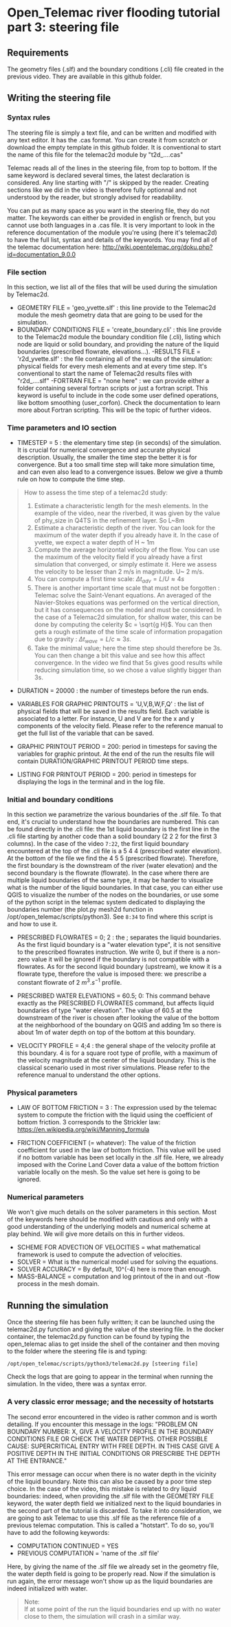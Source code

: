 # Open_Telemac river flooding tutorial part 3: steering file

## Requirements

The geometry files (.slf) and the boundary conditions (.cli) file created in the previous video. They are available in this github folder. 

## Writing the steering file

### Syntax rules

The steering file is simply a text file, and can be written and modified with any text editor. It has the .cas format. You can create it from scratch or download the empty template in this github folder. It is conventional to start the name of this file for the telemac2d module by "t2d_....cas"

Telemac reads all of the lines in the steering file, from top to bottom. If the same keyword is declared several times, the latest declaration is considered. Any line starting with "/" is skipped by the reader. Creating sections like we did in the video is therefore fully optionnal and not understood by the reader, but strongly advised for readability. 

You can put as many space as you want in the steering file, they do not matter. The keywords can either be provided in english or french, but you cannot use both languages in a .cas file. It is very important to look in the reference documentation of the module you're using (here it's telemac2d) to have the full list, syntax and details of the keywords. You may find all of the telemac documentation here: http://wiki.opentelemac.org/doku.php?id=documentation_9.0.0 

### File section

In this section, we list all of the files that will be used during the simulation by Telemac2d.

- GEOMETRY FILE  = 'geo_yvette.slf' : this line provide to the Telemac2d module the mesh geometry data that are going to be used for the simulation.
- BOUNDARY CONDITIONS FILE = 'create_boundary.cli' : this line provide to the Telemac2d module the boundary condition file (.cli), listing which node are liquid or solid boundary, and providing the nature of the liquid boundaries (prescribed flowrate, elevations...).
-RESULTS FILE = 'r2d_yvette.slf' : the file containing all of the results of the simulation: physical fields for every mesh elements and at every time step. It's conventional to start the name of Telemac2d results files with "r2d_....slf"
-FORTRAN FILE = "none here" : we can provide either a folder containing several fortran scripts or just a fortran script. This keyword is useful to include in the code some user defined operations, like bottom smoothing (user_corfon). Check the documentation to learn more about Fortran scripting. This will be the topic of further videos.


### Time parameters and IO section

- TIMESTEP = 5   : the elementary time step (in seconds) of the simulation. It is crucial for numerical convergence and accurate physical description. Usually, the smaller the time step the better it is for convergence. But a too small time step will take more simulation time, and can even also lead to a convergence issues. Below we give a thumb rule on how to compute the time step.

> How to assess the time step of a telemac2d study:
> 
> 1) Estimate a characteristic length for the mesh elements. In the example of the video, near the riverbed, it was given by the value of phy_size in Q4TS in the refinement layer. So L~8m
> 2) Estimate a characteristic depth of the river. You can look for the maximum of the water depth if you already have it. In the case of yvette, we expect a water depth of H ~ 1m
> 3) Compute the average horizontal velocity of the flow. You can use the maximum of the velocity field if you already have a first simulation that converged, or simply estimate it. Here we assess the velocity to be lesser than 2 m/s in magnitude. U~ 2 m/s.
> 4) You can compute a first time scale: $\Delta t_{adv} = L/U \approx 4s$
> 5) There is another important time scale that must not be forgotten : Telemac solve the Saint-Venant equations. An averaged of the Navier-Stokes equations was performed on the vertical direction, but it has consequences on the model and must be considered. In the case of a Telemac2d simulation, for shallow water, this can be done by computing the celerity $c = \sqrt{g H}$. You can then gets a rough estimate of the time scale of information propagation due to gravity : $\Delta t_{wave} = L/c \approx 3s$. 
> 6) Take the minimal value; here the time step should therefore be 3s. You can then change a bit this value and see how this affect convergence. In the video we find that 5s gives good results while reducing simulation time, so we chose a value slightly bigger than 3s.

- DURATION = 20000 : the number of timesteps before the run ends.

- VARIABLES FOR GRAPHIC PRINTOUTS = 'U,V,B,W,F,Q' : the list of physical fields that will be saved in the results field. Each variable is associated to a letter. For instance, U and V are for the x and y components of the velocity field. Please refer to the reference manual to get the full list of the variable that can be saved.

-   GRAPHIC PRINTOUT PERIOD = 200: period in timesteps for saving the variables for graphic printout. At the end of the run the results file will contain DURATION/GRAPHIC PRINTOUT PERIOD time steps.

- LISTING FOR PRINTOUT PERIOD = 200: period in timesteps for displaying the logs in the terminal and in the log file.

### Initial and boundary conditions

In this section we parametrize the various boundaries of the .slf file. To that end, it's crucial to understand how the boundaries are numbered. This can be found directly in the .cli file: the 1st liquid boundary is the first line in the .cli file starting by another code than a solid boundary (2 2 2 for the first 3 columns). In the case of the video `7:22`, the first liquid boundary encountered at the top of the .cli file is a 5 4 4 (prescribed water elevation). At the bottom of the file we find the 4 5 5 (prescribed flowrate). Therefore, the first boundary is the downstream of the river (water elevation) and the second boundary is the flowrate (flowrate). In the case where there are multiple liquid boundaries of the same type, it may be harder to visualize what is the number of the liquid boundaries. In that case, you can either use QGIS to visualize the number of the nodes on the boundaries, or use some of the python script in the telemac system dedicated to displaying the boundaries number (the plot.py mesh2d function in /opt/open_telemac/scripts/python3). See `8:34` to find where this script is and how to use it.

- PRESCRIBED FLOWRATES = 0; 2 : the ; separates the liquid boundaries. As the first liquid boundary is a "water elevation type", it is not sensitive to the prescribed flowrates instruction. We write 0, but if there is a non-zero value it will be ignored if the boundary is not compatible with a flowrates. As for the second liquid boundary (upstream), we know it is a flowrate type, therefore the value is imposed there: we prescribe a constant flowrate of 2 $m^3.s^{-1}$ profile.

- PRESCRIBED WATER ELEVATIONS = 60.5; 0: This command behave exactly as the PRESCRIBED FLOWRATES command, but affects liquid boundaries of type "water elevation". The value of 60.5 at the downstream of the river is chosen after looking the value of the bottom at the neighborhood of the boundary on QGIS and adding 1m so there is about 1m of water depth on top of the bottom at this boundary.

- VELOCITY PROFILE = 4;4 : the general shape of the velocity profile at this boundary. 4 is for a square root type of profile, with a maximum of the velocity magnitude at the center of the liquid boundary. This is the classical scenario used in most river simulations. Please refer to the reference manual to understand the other options.

### Physical parameters

- LAW OF BOTTOM FRICTION = 3 : The expression used by the telemac system to compute the friction with the liquid using the coefficient of bottom friction. 3 corresponds to the Strickler law: https://en.wikipedia.org/wiki/Manning_formula

- FRICTION COEFFICIENT (= whatever): The value of the friction coefficient for used in the law of bottom friction. This value will be used if no bottom variable has been set locally in the .slf file. Here, we already imposed with the Corine Land Cover data a value of the bottom friction variable locally on the mesh. So the value set here is going to be ignored.


### Numerical parameters 

We won't give much details on the solver parameters in this section. Most of the keywords here should be modified with cautious and only with a good understanding of the underlying models and numerical scheme at play behind. We will give more details on this in further videos.

- SCHEME FOR ADVECTION OF VELOCITIES = what mathematical framework is used to compute the advection of velocities.
- SOLVER = What is the numerical model used for solving the equations.
- SOLVER ACCURACY = By default, 10^(-4) here is more than enough. 
- MASS-BALANCE = computation and log printout of the in and out -flow process in the mesh domain.


## Running the simulation

Once the steering file has been fully written; it can be launched using the telemac2d.py function and giving the value of the steering file. In the docker container, the telemac2d.py function can be found by typing the open_telemac alias to get inside the shell of the container and then moving to the folder where the steering file is and typing:
```
/opt/open_telemac/scripts/python3/telemac2d.py [steering file]
```

Check the logs that are going to appear in the terminal when running the simulation. In the video, there was a syntax error.

### A very classic error message; and the necessity of hotstarts

The second error encountered in the video is rather common and is worth detailing. If you encounter this message in the logs:
"PROBLEM ON BOUNDARY NUMBER: X, GIVE A VELOCITY PROFILE IN THE BOUNDARY CONDITIONS FILE OR CHECK THE WATER DEPTHS. OTHER POSSIBLE CAUSE: SUPERCRITICAL ENTRY WITH FREE DEPTH. IN THIS CASE GIVE A POSITIVE DEPTH IN THE INITIAL CONDITIONS OR PRESCRIBE THE DEPTH AT THE ENTRANCE."

This error message can occur when there is no water depth in the vicinity of the liquid boundary. Note this can also be caused by a poor time step choice. In the case of the video, this mistake is related to dry liquid boundaries: indeed, when providing the .slf file with the GEOMETRY FILE keyword, the water depth field we initialized next to the liquid boundaries in the second part of the tutorial is discarded. To take it into consideration, we are going to ask Telemac to use this .slf file as the reference file of a previous telemac computation. This is called a "hotstart". To do so, you'll have to add the following keywords:

- COMPUTATION CONTINUED  = YES
- PREVIOUS COMPUTATION   = 'name of the .slf file'

Here, by giving the name of the .slf file we already set in the geometry file, the water depth field is going to be properly read. Now if the simulation is run again, the error message won't show up as the liquid boundaries are indeed initialized with water.

> Note:  
> If at some point of the run the liquid boundaries end up with no water close to them, the simulation will crash in a similar way.